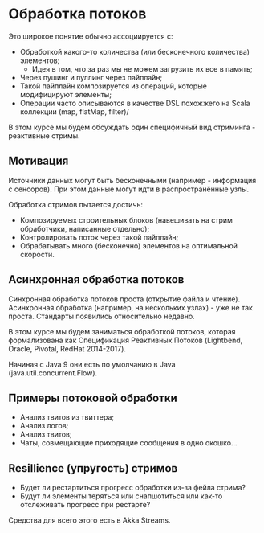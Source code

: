 # Обработка потоков

Это широкое понятие обычно ассоциируется с:

- Обработкой какого-то количества (или бесконечного количества) элементов;
  - Идея в том, что за раз мы не можем загрузить их все в память;
- Через пушинг и пуллинг через пайплайн;
- Такой пайплайн композируется из операций, которые модифицируют элементы;
- Операции часто описываются в качестве DSL похожжего на Scala коллекции (map, flatMap, filter)/

В этом курсе мы будем обсуждать один специфичный вид стриминга - реактивные стримы.

## Мотивация

Источники данных могут быть бесконечными (например - информация с сенсоров). При этом данные могут идти в распространённые узлы.

Обработка стримов пытается достичь:

- Композируемых строительных блоков (навешивать на стрим обработчики, написанные отдельно);
- Контролировать поток через такой пайплайн;
- Обрабатывать много (бесконечно) элементов на оптимальной скорости.


## Асинхронная обработка потоков

Синхронная обработка потоков проста (открытие файла и чтение). Асинхронная обработка (например, на нескольких узлах) - уже не так проста. Стандарты появились относительно недавно.

В этом курсе мы будем заниматься обработкой потоков, которая формализована как Спецификация Реактивных Потоков (Lightbend, Oracle, Pivotal, RedHat 2014-2017).

Начиная с Java 9 они есть по умолчанию в Java (java.util.concurrent.Flow).

## Примеры потоковой обработки

- Анализ твитов из твиттера;
- Анализ логов;
- Анализ твитов;
- Чаты, совмещающие приходящие сообщения в одно окошко...

## Resillience (упругость) стримов

- Будет ли рестартиться прогресс обработки из-за фейла стрима?
- Будут ли элементы теряться или снапшотиться или как-то отслеживать прогресс при рестарте?

Средства для всего этого есть в Akka Streams.




